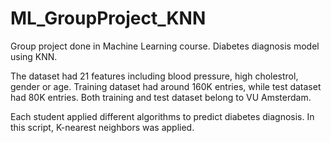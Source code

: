 # ML_GroupProject_KNN

Group project done in Machine Learning course. Diabetes diagnosis model using KNN.


The dataset had 21 features including blood pressure, high cholestrol, gender or age.
Training dataset had around 160K entries, while test dataset had 80K entries.
Both training and test dataset belong to VU Amsterdam.


Each student applied different algorithms to predict diabetes diagnosis.
In this script, K-nearest neighbors was applied.

